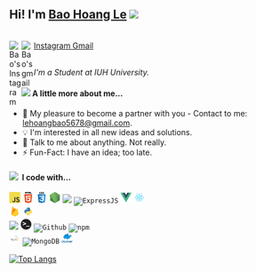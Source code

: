 
<h2> Hi! I'm <a href="https://bobbibao.github.io">Bao Hoang Le</a> <img src="https://media.giphy.com/media/mGcNjsfWAjY5AEZNw6/giphy.gif" width="50"></h2>

<br/>
<a href="https://www.instagram.com/poppyhoangbao/">Instagram
  <img align="left" alt="Bao's Instagram" width="22px" src="https://cdn.jsdelivr.net/npm/simple-icons@v3/icons/instagram.svg" />
</a>
<a href="https://mail.google.com/mail/u/0/?fs=1&tf=cm&source=mailto&to=lehoangbao5678@gmail.com">Gmail
  <img align="left" alt="Bao's gmail" width="22px" src="https://cdn.jsdelivr.net/npm/simple-icons@v3/icons/google.svg" />
</a>
<br /><br />

<p align="left"><em>I'm a Student at IUH University.</em></p>

#### <img src="https://media.giphy.com/media/VgCDAzcKvsR6OM0uWg/giphy.gif" width="45"> A little more about me...

- 🌱 My pleasure to become a partner with you - Contact to me: lehoangbao5678@gmail.com.
- :bulb: I'm interested in all new ideas and solutions.
- 💬 Talk to me about anything. Not really.
- ⚡️ Fun-Fact: I have an idea; too late.

<!-- #### <img src="https://media.giphy.com/media/LnQjpWaON8nhr21vNW/giphy.gif" width="60"> I love connecting with different people :) -->


#### <img src="https://media.giphy.com/media/WUlplcMpOCEmTGBtBW/giphy.gif" width="40">&nbsp; I code with...

<code><img width="20" src="https://raw.githubusercontent.com/github/explore/80688e429a7d4ef2fca1e82350fe8e3517d3494d/topics/javascript/javascript.png"></code>
<code><img width="20" src="https://raw.githubusercontent.com/github/explore/80688e429a7d4ef2fca1e82350fe8e3517d3494d/topics/html/html.png"></code>
<code><img width="20" src="https://raw.githubusercontent.com/github/explore/80688e429a7d4ef2fca1e82350fe8e3517d3494d/topics/css/css.png"></code>
<code><img width="20" src="https://raw.githubusercontent.com/github/explore/80688e429a7d4ef2fca1e82350fe8e3517d3494d/topics/nodejs/nodejs.png"></code>
<code><img width="20" src="https://docs.nestjs.com/assets/logo-small.svg"></code>
<code><img alt="ExpressJS" width="20" src="https://encrypted-tbn0.gstatic.com/images?q=tbn%3AANd9GcRPDyR-Xb70DsaMdrk28bt1DZ6xZ061zBDKew&usqp=CAU"></code>
<code><img width="20" src="https://raw.githubusercontent.com/github/explore/80688e429a7d4ef2fca1e82350fe8e3517d3494d/topics/vue/vue.png"></code>
<code><img width="20" src="https://raw.githubusercontent.com/github/explore/80688e429a7d4ef2fca1e82350fe8e3517d3494d/topics/react/react.png"></code>
</br>
<code><img width="20" src="https://raw.githubusercontent.com/github/explore/80688e429a7d4ef2fca1e82350fe8e3517d3494d/topics/firebase/firebase.png"></code>
<code><img width="20" src="https://raw.githubusercontent.com/github/explore/80688e429a7d4ef2fca1e82350fe8e3517d3494d/topics/python/python.png"></code>
</br>
<code><img width="20" src="https://www.php.net/images/logos/new-php-logo.svg"></code>
<code><img width="20" src="https://raw.githubusercontent.com/github/explore/80688e429a7d4ef2fca1e82350fe8e3517d3494d/topics/terminal/terminal.png"></code>
<code><img alt="Github" width="20" src="https://cdn.iconscout.com/icon/free/png-256/github-153-675523.png"></code>
<code><img alt="npm" width="20" src="https://upload.wikimedia.org/wikipedia/commons/thumb/d/db/Npm-logo.svg/540px-Npm-logo.svg.png"></code>
</br>
<code><img width="20" src="https://raw.githubusercontent.com/github/explore/80688e429a7d4ef2fca1e82350fe8e3517d3494d/topics/mysql/mysql.png"></code>
<code><img alt="MongoDB" width="20" src="https://g.foolcdn.com/art/companylogos/square/mdb.png"></code>
<code><img width="20" src="https://raw.githubusercontent.com/github/explore/80688e429a7d4ef2fca1e82350fe8e3517d3494d/topics/docker/docker.png"></code>

[![Top Langs](https://github-readme-stats.vercel.app/api/top-langs/?username=bobbibao&layout=compact)](https://github.com/bobbibao/github-readme-stats)
